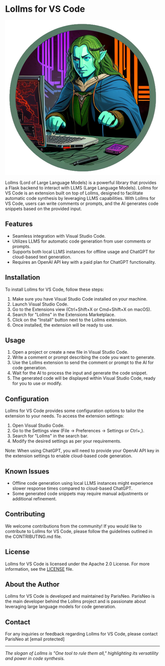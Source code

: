 # Lollms for VS Code
![](assets/logo.png)

Lollms (Lord of Large Language Models) is a powerful library that provides a Flask backend to interact with LLMS (Large Language Models). Lollms for VS Code is an extension built on top of Lollms, designed to facilitate automatic code synthesis by leveraging LLMS capabilities. With Lollms for VS Code, users can write comments or prompts, and the AI generates code snippets based on the provided input.

## Features

- Seamless integration with Visual Studio Code.
- Utilizes LLMS for automatic code generation from user comments or prompts.
- Supports both local LLMS instances for offline usage and ChatGPT for cloud-based text generation.
- Requires an OpenAI API key with a paid plan for ChatGPT functionality.

## Installation

To install Lollms for VS Code, follow these steps:

1. Make sure you have Visual Studio Code installed on your machine.
2. Launch Visual Studio Code.
3. Go to the Extensions view (Ctrl+Shift+X or Cmd+Shift+X on macOS).
4. Search for "Lollms" in the Extensions Marketplace.
5. Click on the "Install" button next to the Lollms extension.
6. Once installed, the extension will be ready to use.

## Usage

1. Open a project or create a new file in Visual Studio Code.
2. Write a comment or prompt describing the code you want to generate.
3. Use the Lollms extension to send the comment or prompt to the AI for code generation.
4. Wait for the AI to process the input and generate the code snippet.
5. The generated code will be displayed within Visual Studio Code, ready for you to use or modify.

## Configuration

Lollms for VS Code provides some configuration options to tailor the extension to your needs. To access the extension settings:

1. Open Visual Studio Code.
2. Go to the Settings view (File → Preferences → Settings or Ctrl+,).
3. Search for "Lollms" in the search bar.
4. Modify the desired settings as per your requirements.

Note: When using ChatGPT, you will need to provide your OpenAI API key in the extension settings to enable cloud-based code generation.

## Known Issues

- Offline code generation using local LLMS instances might experience slower response times compared to cloud-based ChatGPT.
- Some generated code snippets may require manual adjustments or additional refinement.

## Contributing

We welcome contributions from the community! If you would like to contribute to Lollms for VS Code, please follow the guidelines outlined in the CONTRIBUTING.md file.

## License

Lollms for VS Code is licensed under the Apache 2.0 License. For more information, see the [LICENSE](LICENSE) file.

## About the Author

Lollms for VS Code is developed and maintained by ParisNeo. ParisNeo is the main developer behind the Lollms project and is passionate about leveraging large language models for code generation.

## Contact

For any inquiries or feedback regarding Lollms for VS Code, please contact ParisNeo at [email protected]

---

*The slogan of Lollms is "One tool to rule them all," highlighting its versatility and power in code synthesis.*
